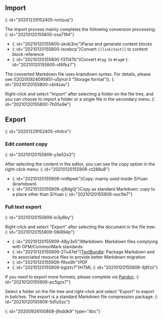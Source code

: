 ## Import
{: id="20201229152405-ivntzua"}

The import process mainly completes the following conversion processing:
{: id="20210120155800-zxa7194"}

* {: id="20210120155800-skvb3nx"}Parse and generate content blocks
* {: id="20210120155800-lscebcp"}Convert `[[link|text]]` to content block reference
* {: id="20210120155800-f31147b"}Convert `#tag `to `#tag#`
{: id="20210120155800-i46fkz7"}

The converted Markdown file uses kramdown syntax. For details, please see ((20200924095851-u5jmzr3 "Storage format")).
{: id="20210120155800-cbl4zau"}

Right-click and select "Import" after selecting a folder on the file tree, and you can choose to import a folder or a single file in the secondary menu.
{: id="20210120155800-7h05x9e"}

## Export
{: id="20201229152405-vlhitro"}

### Edit content copy
{: id="20210120155909-y3e52s3"}

After selecting the content in the editor, you can see the copy option in the right-click menu:
{: id="20210120155909-ct288u8"}

* {: id="20210120155909-nn8tpwk"}Copy: mainly used inside SiYuan (kramdown)
* {: id="20210120155909-zj9dg0j"}Copy as standard Markdown: copy to a place other than SiYuan
{: id="20210120155909-ouc1le7"}

### Full text export
{: id="20210120155909-lx3y6by"}

Right-click and select "Export" after selecting the document in the file tree:
{: id="20210120155909-08i894p"}

* {: id="20210120155909-48jy3x5"}Markdown: Markdown files complying with GFM/CommonMark standards
* {: id="20210120155909-27u47et"}[TextBundle](http://textbundle.org): Package Markdown and its associated resource files to provide better Markdown migration
* {: id="20210120155909-f9oo9lr"}PDF
* {: id="20210120155909-bglztv7"}HTML
{: id="20210120155909-3j6fzii"}

If you need to export more formats, please complete via [Pandoc](https://pandoc.org).
{: id="20210120155909-pc5gzx7"}

Select a folder on the file tree and right-click and select "Export" to export in batches. The export is a standard Markdown file compression package.
{: id="20210120155909-5d1u5zc"}


{: id="20200924100808-j9sddk9" type="doc"}
